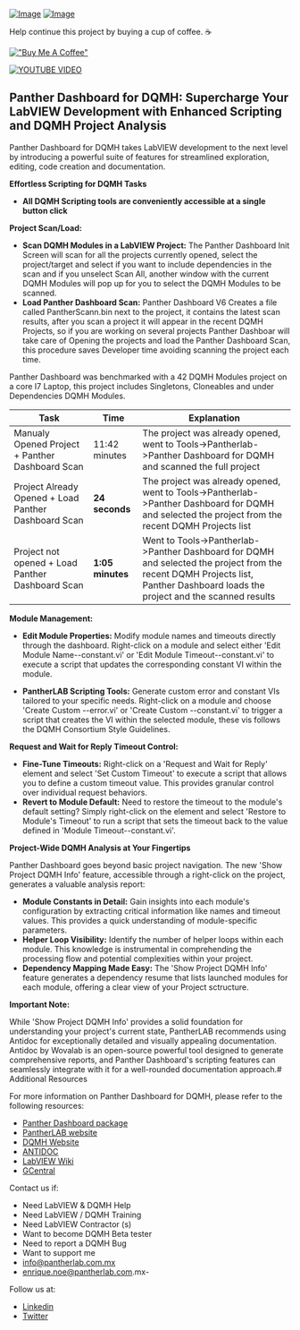 [![Image](https://www.vipm.io/package/pantherlab_lib_panther_dashboard/badge.svg?metric=installs)](https://www.vipm.io/package/pantherlab_lib_panther_dashboard/) [![Image](https://www.vipm.io/package/pantherlab_lib_panther_dashboard/badge.svg?metric=stars)](https://www.vipm.io/package/pantherlab_lib_panther_dashboard/)

Help continue this project by buying a cup of coffee. ☕ 

[!["Buy Me A Coffee"](https://www.buymeacoffee.com/assets/img/custom_images/orange_img.png)](https://www.buymeacoffee.com/enoearias)

[![YOUTUBE VIDEO](https://img.youtube.com/vi/nnQTQAkw5Xo/0.jpg)](https://youtu.be/PaLSg6yTlx8)

## Panther Dashboard for DQMH: Supercharge Your LabVIEW Development with Enhanced Scripting and DQMH Project Analysis

Panther Dashboard for DQMH takes LabVIEW development to the next level by introducing a powerful suite of features for streamlined exploration, editing, code creation and documentation.

**Effortless Scripting for DQMH Tasks**

* **All DQMH Scripting tools are conveniently accessible at a single button click**

**Project Scan/Load:**

* **Scan DQMH Modules in a LabVIEW Project:** The Panther Dashboard Init Screen will scan for all the projects currently opened, select the project/target and select if you want to include dependencies in the scan and if you unselect Scan All, another window with the current DQMH Modules will pop up for you to select the DQMH Modules to be scanned.
*  **Load Panther Dashboard Scan:** Panther Dashboard V6 Creates a file called PantherScann.bin next to the project, it contains the latest scan results, after you scan a project it will appear in the recent DQMH Projects, so if you are working on several projects Panther Dashboar will take care of Opening the projects and load the Panther Dashboard Scan, this procedure saves Developer time avoiding scanning the project each time.

Panther Dashboard was benchmarked with a 42 DQMH Modules project on a core I7 Laptop, this project includes Singletons, Cloneables and under Dependencies DQMH Modules.

| Task | Time | Explanation |
| ------- | ------- |----------|
| Manualy Opened Project + Panther Dashboard Scan  | 11:42 minutes    | The project was already opened, went to Tools->Pantherlab->Panther Dashboard for DQMH and scanned the full project|
| Project Already Opened + Load Panther Dashboard Scan | **24 seconds**    | The project was already opened, went to Tools->Pantherlab->Panther Dashboard for DQMH and selected the project from the recent DQMH Projects list|
| Project not opened + Load Panther Dashboard Scan    | **1:05 minutes**   | Went to Tools->Pantherlab->Panther Dashboard for DQMH and selected the project from the recent DQMH Projects list, Panther Dashboard loads the project and the scanned results|

**Module Management:**

* **Edit Module Properties:** Modify module names and timeouts directly through the dashboard. Right-click on a module and select either 'Edit Module Name--constant.vi' or 'Edit Module Timeout--constant.vi' to execute a script that updates the corresponding constant VI within the module.

* **PantherLAB Scripting Tools:** Generate custom error and constant VIs tailored to your specific needs. Right-click on a module and choose 'Create Custom --error.vi' or 'Create Custom --constant.vi' to trigger a script that creates the VI within the selected module, these vis follows the DQMH Consortium Style Guidelines.

**Request and Wait for Reply Timeout Control:**

* **Fine-Tune Timeouts:**  Right-click on a 'Request and Wait for Reply' element and select 'Set Custom Timeout' to execute a script that allows you to define a custom timeout value. This provides granular control over individual request behaviors.
* **Revert to Module Default:** Need to restore the timeout to the module's default setting? Simply right-click on the element and select 'Restore to Module's Timeout' to run a script that sets the timeout back to the value defined in 'Module Timeout--constant.vi'.

**Project-Wide DQMH Analysis at Your Fingertips**

Panther Dashboard goes beyond basic project navigation. The new 'Show Project DQMH Info' feature, accessible through a right-click on the project, generates a valuable analysis report:

* **Module Constants in Detail:**  Gain insights into each module's configuration by extracting critical information like names and timeout values. This provides a quick understanding of module-specific parameters.
* **Helper Loop Visibility:**  Identify the number of helper loops within each module. This knowledge is instrumental in comprehending the processing flow and potential complexities within your project.
* **Dependency Mapping Made Easy:**   The 'Show Project DQMH Info' feature generates a dependency resume that lists launched modules for each module, offering a clear view of your Project sctructure.

**Important Note:**

While 'Show Project DQMH Info' provides a solid foundation for understanding your project's current state, PantherLAB recommends using Antidoc for exceptionally detailed and visually appealing documentation. Antidoc by Wovalab is an open-source powerful tool designed to generate comprehensive reports, and Panther Dashboard's scripting features can seamlessly integrate with it for a well-rounded documentation approach.# Additional Resources

For more information on Panther Dashboard for DQMH, please refer to the following resources:

- [Panther Dashboard package](https://www.vipm.io/package/pantherlab_lib_panther_dashboard/)
- [PantherLAB website](https://pantherlab.com.mx/)
- [DQMH Website](https://dqmh.org/)
- [ANTIDOC](https://wovalab.gitlab.io/open-source/labview-doc-generator/)
- [LabVIEW Wiki](https://labviewwiki.org/wiki/Home)
- [GCentral](https://www.gcentral.org/)

 Contact us if:
- Need LabVIEW & DQMH Help
- Need LabVIEW / DQMH Training
- Need LabVIEW Contractor (s)
- Want to become DQMH Beta tester
- Need to report a DQMH Bug
- Want to support me
- info@pantherlab.com.mx
- enrique.noe@pantherlab.com.mx- 

Follow us at:
- [Linkedin](https://www.linkedin.com/company/pantherlabmx/)
- [Twitter](https://x.com/PantherLAB_)

 
